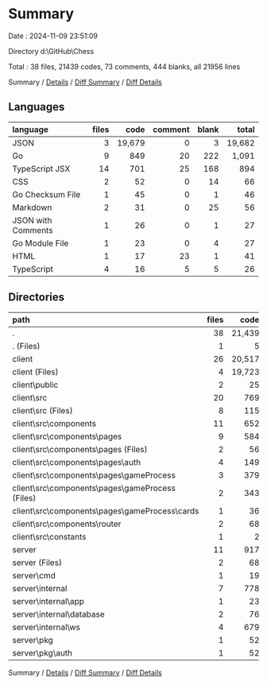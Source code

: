 # Summary

Date : 2024-11-09 23:51:09

Directory d:\\GitHub\\Chess

Total : 38 files,  21439 codes, 73 comments, 444 blanks, all 21956 lines

Summary / [Details](details.md) / [Diff Summary](diff.md) / [Diff Details](diff-details.md)

## Languages
| language | files | code | comment | blank | total |
| :--- | ---: | ---: | ---: | ---: | ---: |
| JSON | 3 | 19,679 | 0 | 3 | 19,682 |
| Go | 9 | 849 | 20 | 222 | 1,091 |
| TypeScript JSX | 14 | 701 | 25 | 168 | 894 |
| CSS | 2 | 52 | 0 | 14 | 66 |
| Go Checksum File | 1 | 45 | 0 | 1 | 46 |
| Markdown | 2 | 31 | 0 | 25 | 56 |
| JSON with Comments | 1 | 26 | 0 | 1 | 27 |
| Go Module File | 1 | 23 | 0 | 4 | 27 |
| HTML | 1 | 17 | 23 | 1 | 41 |
| TypeScript | 4 | 16 | 5 | 5 | 26 |

## Directories
| path | files | code | comment | blank | total |
| :--- | ---: | ---: | ---: | ---: | ---: |
| . | 38 | 21,439 | 73 | 444 | 21,956 |
| . (Files) | 1 | 5 | 0 | 4 | 9 |
| client | 26 | 20,517 | 53 | 213 | 20,783 |
| client (Files) | 4 | 19,723 | 0 | 24 | 19,747 |
| client\\public | 2 | 25 | 23 | 2 | 50 |
| client\\src | 20 | 769 | 30 | 187 | 986 |
| client\\src (Files) | 8 | 115 | 8 | 34 | 157 |
| client\\src\\components | 11 | 652 | 22 | 153 | 827 |
| client\\src\\components\\pages | 9 | 584 | 22 | 132 | 738 |
| client\\src\\components\\pages (Files) | 2 | 56 | 0 | 16 | 72 |
| client\\src\\components\\pages\\auth | 4 | 149 | 0 | 40 | 189 |
| client\\src\\components\\pages\\gameProcess | 3 | 379 | 22 | 76 | 477 |
| client\\src\\components\\pages\\gameProcess (Files) | 2 | 343 | 22 | 73 | 438 |
| client\\src\\components\\pages\\gameProcess\\cards | 1 | 36 | 0 | 3 | 39 |
| client\\src\\components\\router | 2 | 68 | 0 | 21 | 89 |
| client\\src\\constants | 1 | 2 | 0 | 0 | 2 |
| server | 11 | 917 | 20 | 227 | 1,164 |
| server (Files) | 2 | 68 | 0 | 5 | 73 |
| server\\cmd | 1 | 19 | 1 | 11 | 31 |
| server\\internal | 7 | 778 | 17 | 191 | 986 |
| server\\internal\\app | 1 | 23 | 0 | 10 | 33 |
| server\\internal\\database | 2 | 76 | 0 | 27 | 103 |
| server\\internal\\ws | 4 | 679 | 17 | 154 | 850 |
| server\\pkg | 1 | 52 | 2 | 20 | 74 |
| server\\pkg\\auth | 1 | 52 | 2 | 20 | 74 |

Summary / [Details](details.md) / [Diff Summary](diff.md) / [Diff Details](diff-details.md)